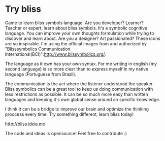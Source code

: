 # Try bliss

Game to learn bliss symbols language. Are you developer?  Learner? Teacher or expert, learn about bliss symbols. It's a symbolic cognitive language. You can improve your own thoughts formulation while trying to discover and learn about. Are you a designer? Art passionated? These icons are so inspirable. I'm using the official images from and authorized by "Blisssymbolics Communication International(BCI)":http://www.blissymbolics.org/.

The language as it own has your own syntax. For me writing in english (my second language) is so more clear than to express myself in my native language (Portuguese from Brazil).

The communication is the act where the listener understood the speaker. Bliss symbolics can be a great tool to keep us doing communication with less restrictions as possible. It can be so much more easy than written languages and keeping it's own global sense around an specific knowledge.

I think it can be a bridge to improve our brain and optimize the thinking proccess every time. Try something different, learn bliss today!

http://bliss.ideia.me

The code and ideas is opensource! Feel free to contribute :)

